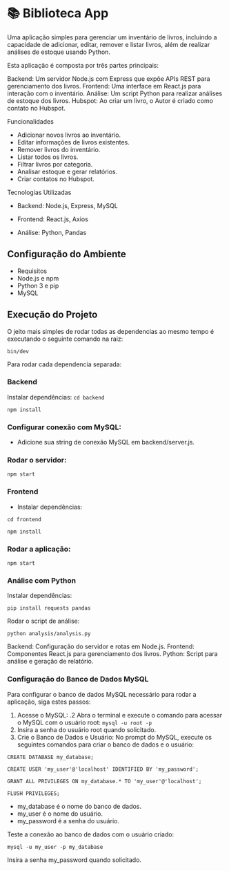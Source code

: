 # 📚 Biblioteca App

Uma aplicação simples para gerenciar um inventário de livros, incluindo a capacidade de adicionar, editar, remover e listar livros, além de realizar análises de estoque usando Python.

Esta aplicação é composta por três partes principais:

Backend: Um servidor Node.js com Express que expõe APIs REST para gerenciamento dos livros.
Frontend: Uma interface em React.js para interação com o inventário.
Análise: Um script Python para realizar análises de estoque dos livros.
Hubspot: Ao criar um livro, o Autor é criado como contato no Hubspot. 

Funcionalidades
- Adicionar novos livros ao inventário.
- Editar informações de livros existentes.
- Remover livros do inventário.
- Listar todos os livros.
- Filtrar livros por categoria.
- Analisar estoque e gerar relatórios.
- Criar contatos no Hubspot.

Tecnologias Utilizadas

- Backend: Node.js, Express, MySQL

- Frontend: React.js, Axios

- Análise: Python, Pandas

## Configuração do Ambiente ##
- Requisitos
- Node.js e npm
- Python 3 e pip
- MySQL

## Execução do Projeto ##
O jeito mais simples de rodar todas as dependencias ao mesmo tempo é executando o seguinte comando na raiz:

`bin/dev`

Para rodar cada dependencia separada:

### Backend ###
Instalar dependências:
`cd backend`

`npm install`

 ### Configurar conexão com MySQL: ###

 - Adicione sua string de conexão MySQL em backend/server.js.

  ### Rodar o servidor: ### 
` npm start `

### Frontend
- Instalar dependências:

`cd frontend `

`npm install`

### Rodar a aplicação: ###

`npm start`

### Análise com Python ###
Instalar dependências:

`pip install requests pandas`


Rodar o script de análise:

`python analysis/analysis.py`


Backend: Configuração do servidor e rotas em Node.js.
Frontend: Componentes React.js para gerenciamento dos livros.
Python: Script para análise e geração de relatório.


### Configuração do Banco de Dados MySQL ###
Para configurar o banco de dados MySQL necessário para rodar a aplicação, siga estes passos:

1. Acesse o MySQL:
.2 Abra o terminal e execute o comando para acessar o MySQL com o usuário root:
`mysql -u root -p`
3. Insira a senha do usuário root quando solicitado.
4. Crie o Banco de Dados e Usuário:
No prompt do MySQL, execute os seguintes comandos para criar o banco de dados e o usuário:

`CREATE DATABASE my_database;`

`CREATE USER 'my_user'@'localhost' IDENTIFIED BY 'my_password';`

`GRANT ALL PRIVILEGES ON my_database.* TO 'my_user'@'localhost';`

`FLUSH PRIVILEGES;`

- my_database é o nome do banco de dados.
- my_user é o nome do usuário.
- my_password é a senha do usuário.


Teste a conexão ao banco de dados com o usuário criado:

`mysql -u my_user -p my_database`

Insira a senha my_password quando solicitado.
